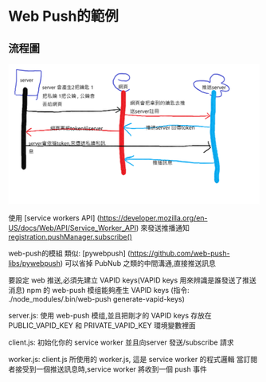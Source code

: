 # Web Push的範例

## 流程圖

![avatar](流程圖.png)

使用 [service workers API] (https://developer.mozilla.org/en-US/docs/Web/API/Service_Worker_API) 來發送推播通知
[registration.pushManager.subscribe()](https://developer.mozilla.org/en-US/docs/Web/API/PushManager/subscribe)

web-push的模組 類似: [pywebpush] (https://github.com/web-push-libs/pywebpush) 可以省掉 PubNub 之類的中間溝通,直接推送訊息

要設定 web 推送,必須先建立 VAPID keys(VAPID keys 用來辨識是誰發送了推送消息)
npm 的 web-push 模组能夠產生 VAPID keys (指令: ./node_modules/.bin/web-push generate-vapid-keys)

server.js: 使用 web-push 模组,並且把剛才的 VAPID keys 存放在 PUBLIC_VAPID_KEY 和 PRIVATE_VAPID_KEY 環境變數裡面

client.js: 初始化你的 service worker 並且向server 發送/subscribe 請求

worker.js: client.js 所使用的 worker.js, 這是 service worker 的程式邏輯 當訂閱者接受到一個推送訊息時,service worker 將收到一個 push 事件



